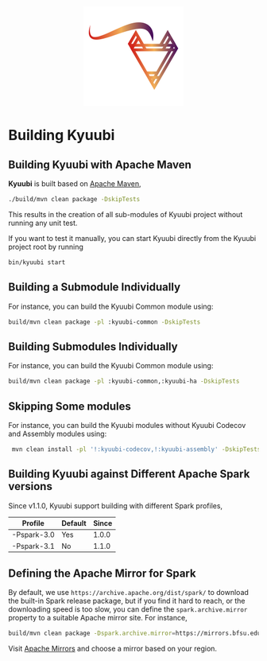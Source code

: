 <div align=center>

![](../imgs/kyuubi_logo_simple.png)

</div>

# Building Kyuubi

## Building Kyuubi with Apache Maven

**Kyuubi** is built based on [Apache Maven](http://maven.apache.org),

```bash
./build/mvn clean package -DskipTests
```

This results in the creation of all sub-modules of Kyuubi project without running any unit test.

If you want to test it manually, you can start Kyuubi directly from the Kyuubi project root by running

```bash
bin/kyuubi start
```

## Building a Submodule Individually

For instance, you can build the Kyuubi Common module using:

```bash
build/mvn clean package -pl :kyuubi-common -DskipTests
```

## Building Submodules Individually

For instance, you can build the Kyuubi Common module using:

```bash
build/mvn clean package -pl :kyuubi-common,:kyuubi-ha -DskipTests
```

## Skipping Some modules

For instance, you can build the Kyuubi modules without Kyuubi Codecov and Assembly modules using:

```bash
 mvn clean install -pl '!:kyuubi-codecov,!:kyuubi-assembly' -DskipTests
```

## Building Kyuubi against Different Apache Spark versions

Since v1.1.0, Kyuubi support building with different Spark profiles,

Profile | Default  | Since
--- | --- | --- 
-Pspark-3.0 | Yes | 1.0.0
-Pspark-3.1 | No | 1.1.0


## Defining the Apache Mirror for Spark

By default, we use `https://archive.apache.org/dist/spark/` to download the built-in Spark release package,
but if you find it hard to reach, or the downloading speed is too slow, you can define the `spark.archive.mirror`
property to a suitable Apache mirror site. For instance,

```bash
build/mvn clean package -Dspark.archive.mirror=https://mirrors.bfsu.edu.cn/apache/spark/spark-3.0.1
```

Visit [Apache Mirrors](http://www.apache.org/mirrors/) and choose a mirror based on your region.

